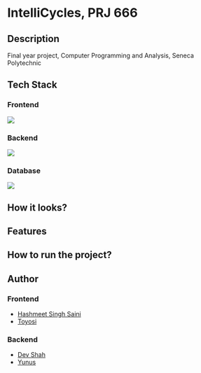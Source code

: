 # IntelliCycles, PRJ 666

## Description

Final year project, Computer Programming and Analysis, Seneca Polytechnic

## Tech Stack

### Frontend

<img src="https://skillicons.dev/icons?i=react,vite,tailwindcss,bootstrap" />

### Backend

<img src="https://skillicons.dev/icons?i=nodejs,express,docker,jest" />

### Database

<img src="https://skillicons.dev/icons?i=postgres" />

## How it looks?

## Features

## How to run the project?

## Author

### Frontend

- <a href="https://github.com/hashmeet02">Hashmeet Singh Saini</a>
- <a href="">Toyosi</a>

### Backend

- <a href="https://github.com/busycaesar">Dev Shah</a>
- <a href="https://github.com/yemregumus">Yunus</a>
